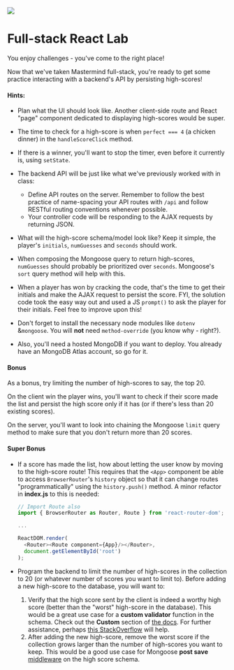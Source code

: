 <img src="https://i.imgur.com/fx2orT2.png">

# Full-stack React Lab

You enjoy challenges - you've come to the right place!

Now that we've taken Mastermind full-stack, you're ready to get some practice interacting with a backend's API by persisting high-scores!

#### Hints:

- Plan what the UI should look like. Another client-side route and React "page" component dedicated to displaying high-scores would be super.

- The time to check for a high-score is when `perfect === 4` (a chicken dinner) in the `handleScoreClick` method.

- If there is a winner, you'll want to stop the timer, even before it currently is, using `setState`.

- The backend API will be just like what we've previously worked with in class:
	- Define API routes on the server. Remember to follow the best practice of name-spacing your API routes with `/api` and follow RESTful routing conventions whenever possible.
	- Your controller code will be responding to the AJAX requests by returning JSON.

- What will the high-score schema/model look like? Keep it simple, the player's `initials`, `numGuesses` and `seconds` should work.

- When composing the Mongoose query to return high-scores, `numGuesses` should probably be prioritized over `seconds`. Mongoose's `sort` query method will help with this.

- When a player has won by cracking the code, that's the time to get their initials and make the AJAX request to persist the score. FYI, the solution code took the easy way out and used a JS `prompt()` to ask the player for their initials. Feel free to improve upon this!

- Don't forget to install the necessary node modules like `dotenv` &`mongoose`. You will **not** need `method-override` (you know why - right?).

- Also, you'll need a hosted MongoDB if you want to deploy. You already have an MongoDB Atlas account, so go for it.

#### Bonus

As a bonus, try limiting the number of high-scores to say, the top 20.

On the client win the player wins, you'll want to check if their score made the list and persist the high score only if it has (or if there's less than 20 existing scores).

On the server, you'll want to look into chaining the Mongoose `limit` query method to make sure that you don't return more than 20 scores.

#### Super Bonus

- If a score has made the list, how about letting the user know by moving to the high-score route! This requires that the `<App>` component be able to access `BrowserRouter`'s `history` object so that it can change routes "programmatically" using the `history.push()` method. A minor refactor in **index.js** to this is needed:

	```js
	// Import Route also
	import { BrowserRouter as Router, Route } from 'react-router-dom';
	
	...
	
	ReactDOM.render(
	  <Router><Route component={App}/></Router>,
	  document.getElementById('root')
	);
	```

- Program the backend to limit the number of high-scores in the collection to 20 (or whatever number of scores you want to limit to). Before adding a new high-score to the database, you will want to:
	1. Verify that the high score sent by the client is indeed a worthy high score (better than the "worst" high-score in the database). This would be a great use case for a **custom validator** function in the schema.  Check out the **Custom** section of [the docs](http://mongoosejs.com/docs/validation.html). For further assistance, perhaps [this StackOverflow](https://stackoverflow.com/questions/43962430/mongoose-how-to-prevent-mongodb-to-save-duplicate-email-records-in-database) will help.
	2. After adding the new high-score, remove the worst score if the collection grows larger than the number of high-scores you want to keep.  This would be a good use case for Mongoose **post save** [middleware](http://mongoosejs.com/docs/middleware.html) on the high score schema.






